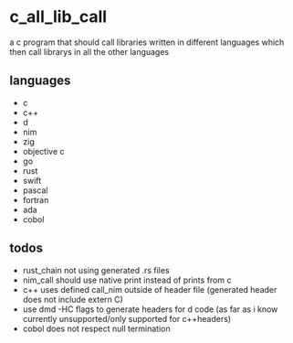 # c_all_lib_call

a c program that should call libraries written in different languages which then call librarys in all the other languages

## languages

- c
- c++
- d
- nim
- zig
- objective c
- go
- rust
- swift
- pascal
- fortran
- ada
- cobol

## todos

- rust_chain not using generated .rs files
- nim_call should use native print instead of prints from c
- c++ uses defined call_nim outside of header file (generated header does not include extern C)
- use dmd -HC flags to generate headers for d code (as far as i know currently unsupported/only supported for c++headers)
- cobol does not respect null termination
